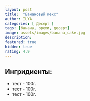 ```yaml
---
layout: post
title:  "Банановый кекс"
author: ILYA
categories: [ Десерт ]
tags: [бананы, орехи, десерт]
image: assets/images/banana_cake.jpg
description:
featured: true
hidden: true
rating: 4.9
---
```


## Ингридиенты:

- тест - 100г.
- тест - 100г.
- тест - 100г.


